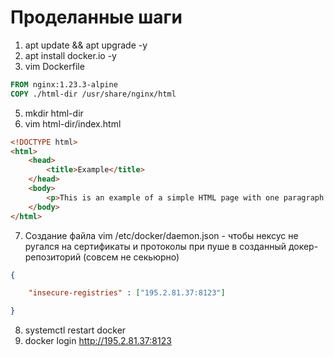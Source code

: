# Проделанные шаги

1. apt update && apt upgrade -y
2. apt install docker.io -y
3. vim Dockerfile

```Dockerfile
FROM nginx:1.23.3-alpine
COPY ./html-dir /usr/share/nginx/html
```

5. mkdir html-dir
6. vim html-dir/index.html

```html
<!DOCTYPE html>
<html>
    <head>
        <title>Example</title>
    </head>
    <body>
        <p>This is an example of a simple HTML page with one paragraph.</p>
    </body>
</html>
```

7. Создание файла vim /etc/docker/daemon.json - чтобы нексус не ругался на сертификаты и протоколы при пуше в созданный докер-репозиторий (совсем не секьюрно)

```json
{

    "insecure-registries" : ["195.2.81.37:8123"]

}
```
8. systemctl restart docker
9. docker login http://195.2.81.37:8123